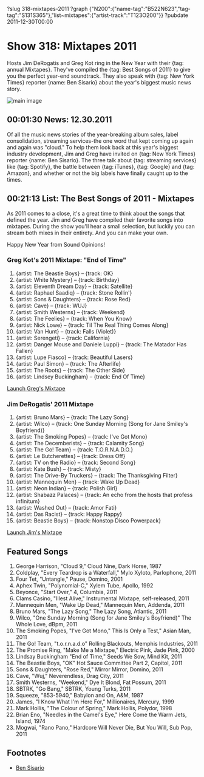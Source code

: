 ?slug 318-mixtapes-2011
?graph {"N200":{"name-tag":"B522N623","tag-tag":"S131S365"},"list~mixtapes":{"artist-track":"T123O200"}}
?pubdate 2011-12-30T00:00

# Show 318: Mixtapes 2011
Hosts Jim DeRogatis and Greg Kot ring in the New Year with their {tag: annual Mixtapes}. They've compiled the {tag: Best Songs of 2011} to give you the perfect year-end soundtrack. They also speak with {tag: New York Times} reporter {name: Ben Sisario} about the year's biggest music news story.

![main image](http://static.soundopinions.org/images/mixtapes.jpg)

## 00:01:30 News: 12.30.2011
Of all the music news stories of the year-breaking album sales, label consolidation, streaming services-the one word that kept coming up again and again was "cloud." To help them look back at this year's biggest industry development, Jim and Greg have invited on {tag: New York Times} reporter {name: Ben Sisario}. The three talk about {tag: streaming services} like {tag: Spotify}, the battle between {tag: iTunes}, {tag: Google} and {tag: Amazon}, and whether or not the big labels have finally caught up to the times.

## 00:21:13 List: The Best Songs of 2011 - Mixtapes

As 2011 comes to a close, it's a great time to think about the songs that defined the year. Jim and Greg have compiled their favorite songs into mixtapes. During the show you'll hear a small selection, but luckily you can stream both mixes in their entirety. And you can make your own.

Happy New Year from Sound Opinions!

### Greg Kot's 2011 Mixtape: "End of Time"

1. {artist: The Beastie Boys} – {track: OK} 
2. {artist: White Mystery} – {track: Birthday} 
3. {artist: Eleventh Dream Day} – {track: Satellite} 
4. {artist: Raphael Saadiq} – {track: Stone Rollin'} 
5. {artist: Sons & Daughters} – {track: Rose Red}
6. {artist: Cave} – {track: WUJ} 
7. {artist: Smith Westerns} – {track: Weekend} 
8. {artist: The Feelies} – {track: When You Know}
9. {artist: Nick Lowe} – {track: Til The Real Thing Comes Along}
10. {artist: Van Hunt} – {track: Falls (Violet)}
11. {artist: Serengeti} – {track: California} 
12. {artist: Danger Mouse and Daniele Luppi} – {track: The Matador Has Fallen}
13. {artist: Lupe Fiasco} – {track: Beautiful Lasers}
14. {artist: Paul Simon} – {track: The Afterlife}
15. {artist: The Roots} – {track: The Other Side}
16. {artist: Lindsey Buckingham} – {track: End Of Time}

[Launch Greg's Mixtape](http://www.soundopinions.org/mixtapes/2011/greg/myWimpy.html)

### Jim DeRogatis' 2011 Mixtape

1. {artist: Bruno Mars} – {track: The Lazy Song}
2. {artist: Wilco} – {track: One Sunday Morning (Song for Jane Smiley's Boyfriend)}
3. {artist: The Smoking Popes} – {track: I've Got Mono} 
4. {artist: The Decemberists} – {track: Calamity Song}
5. {artist: The Go! Team} – {track: T.O.R.N.A.D.O.}
6. {artist: Le Butcherettes} – {track: Dress Off}
7. {artist: TV on the Radio} – {track: Second Song}
8. {artist: Kate Bush} – {track: Misty} 
9. {artist: The Drive-By Truckers} – {track: The Thanksgiving Filter}
10. {artist: Mannequin Men} – {track: Wake Up Dead}
11. {artist: Neon Indian} – {track: Polish Girl}
12. {artist: Shabazz Palaces} – {track: An echo from the hosts that profess infinitum}
13. {artist: Washed Out} – {track: Amor Fati}
14. {artist: Das Racist} – {track: Happy Rappy}
15. {artist: Beastie Boys} – {track: Nonstop Disco Powerpack}

[Launch Jim's Mixtape](http://www.soundopinions.org/mixtapes/2011/jim/myWimpy.html)

## Featured Songs
1. George Harrison, "Cloud 9," Cloud Nine, Dark Horse, 1987
2. Coldplay, "Every Teardrop is a Waterfall," Mylo Xyloto, Parlophone, 2011
3. Four Tet, "Untangle," Pause, Domino, 2001
4. Aphex Twin, "Polynomial-C," Xylem Tube, Apollo, 1992
5. Beyonce, "Start Over," 4, Columbia, 2011
6. Clams Casino, "Illest Alive," Instrumental Mixtape, self-released, 2011
7. Mannequin Men, "Wake Up Dead," Mannequin Men, Addenda, 2011
8. Bruno Mars, "The Lazy Song," The Lazy Song, Atlantic, 2011
9. Wilco, "One Sunday Morning (Song for Jane Smiley's Boyfriend)" The Whole Love, dBpm, 2011
10. The Smoking Popes, "I've Got Mono," This Is Only a Test," Asian Man, 2011
11. The Go! Team, "t.o.r.n.a.d.o" Rolling Blackouts, Memphis Industries, 2011
12. The Promise Ring, "Make Me a Mixtape," Electric Pink, Jade Pink, 2000
13. Lindsay Buckingham "End of Time," Seeds We Sow, Mind Kit, 2011
14. The Beastie Boys, "OK" Hot Sauce Committee Part 2, Capitol, 2011
15. Sons & Daughters, "Rose Red," Mirror Mirror, Domino, 2011
16. Cave, "Wuj," Neverendless, Drag City, 2011
17. Smith Westerns, "Weekend," Dye It Blond, Fat Possum, 2011
18. SBTRK, "Go Bang," SBTRK, Young Turks, 2011
19. Squeeze, "853-5940," Babylon and On, A&M, 1987
20. James, "I Know What I'm Here For," Millionaires, Mercury, 1999
21. Mark Hollis, "The Colour of Spring," Mark Hollis, Polydor, 1998
22. Brian Eno, "Needles in the Camel's Eye," Here Come the Warm Jets, Island, 1974
23. Mogwai, "Rano Pano," Hardcore Will Never Die, But You Will, Sub Pop, 2011

## Footnotes 
- [Ben Sisario](http://topics.nytimes.com/top/reference/timestopics/people/s/ben_sisario/index.html)
